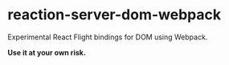 # reaction-server-dom-webpack

Experimental React Flight bindings for DOM using Webpack.

**Use it at your own risk.**
